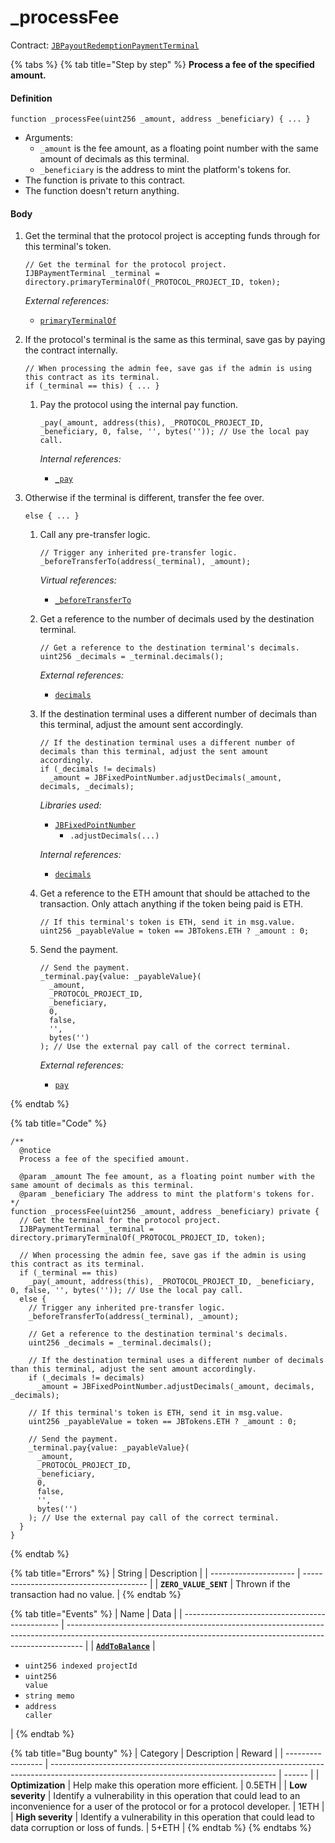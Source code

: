 # _processFee

Contract: [`JBPayoutRedemptionPaymentTerminal`](../)​‌

{% tabs %}
{% tab title="Step by step" %}
**Process a fee of the specified amount.**

#### Definition

```solidity
function _processFee(uint256 _amount, address _beneficiary) { ... }
```

* Arguments:
  * `_amount` is the fee amount, as a floating point number with the same amount of decimals as this terminal.
  * `_beneficiary` is the address to mint the platform's tokens for.
* The function is private to this contract.
* The function doesn't return anything.

#### Body

1.  Get the terminal that the protocol project is accepting funds through for this terminal's token.

    ```solidity
    // Get the terminal for the protocol project.
    IJBPaymentTerminal _terminal = directory.primaryTerminalOf(_PROTOCOL_PROJECT_ID, token);
    ```

    _External references:_

    * [`primaryTerminalOf`](../../../jbdirectory/read/primaryterminalof.md)

2.  If the protocol's terminal is the same as this terminal, save gas by paying the contract internally.

    ```solidity
    // When processing the admin fee, save gas if the admin is using this contract as its terminal.
    if (_terminal == this) { ... }
    ```
    1.  Pay the protocol using the internal pay function.

        ```solidity
        _pay(_amount, address(this), _PROTOCOL_PROJECT_ID, _beneficiary, 0, false, '', bytes('')); // Use the local pay call.
        ```

        _Internal references:_

        * [`_pay`](_pay.md)

3.  Otherwise if the terminal is different, transfer the fee over.

    ```solidity
    else { ... }
    ```
    1.  Call any pre-transfer logic.

        ```solidity
        // Trigger any inherited pre-transfer logic.
        _beforeTransferTo(address(_terminal), _amount);
        ```

        _Virtual references:_

        * [`_beforeTransferTo`](_beforetransferto.md)

    2.  Get a reference to the number of decimals used by the destination terminal.

        ```solidity
        // Get a reference to the destination terminal's decimals.
        uint256 _decimals = _terminal.decimals();
        ```

        _External references:_

        * [`decimals`](../properties/decimals.md)

    3.  If the destination terminal uses a different number of decimals than this terminal, adjust the amount sent accordingly.

        ```solidity
        // If the destination terminal uses a different number of decimals than this terminal, adjust the sent amount accordingly.
        if (_decimals != decimals)
          _amount = JBFixedPointNumber.adjustDecimals(_amount, decimals, _decimals);
        ```

        _Libraries used:_

        * [`JBFixedPointNumber`](../../../../libraries/jbfixedpointnumber.md)
          * `.adjustDecimals(...)`

        _Internal references:_

        * [`decimals`](../properties/decimals.md)
    4.  Get a reference to the ETH amount that should be attached to the transaction. Only attach anything if the token being paid is ETH.

        ```solidity
        // If this terminal's token is ETH, send it in msg.value.
        uint256 _payableValue = token == JBTokens.ETH ? _amount : 0;
        ```

    5.  Send the payment.

        ```solidity
        // Send the payment.
        _terminal.pay{value: _payableValue}(
          _amount,
          _PROTOCOL_PROJECT_ID,
          _beneficiary,
          0,
          false,
          '',
          bytes('')
        ); // Use the external pay call of the correct terminal.
        ```

        _External references:_

        * [`pay`](pay.md)

{% endtab %}

{% tab title="Code" %}
```solidity
/**
  @notice
  Process a fee of the specified amount.

  @param _amount The fee amount, as a floating point number with the same amount of decimals as this terminal.
  @param _beneficiary The address to mint the platform's tokens for.
*/
function _processFee(uint256 _amount, address _beneficiary) private {
  // Get the terminal for the protocol project.
  IJBPaymentTerminal _terminal = directory.primaryTerminalOf(_PROTOCOL_PROJECT_ID, token);

  // When processing the admin fee, save gas if the admin is using this contract as its terminal.
  if (_terminal == this)
    _pay(_amount, address(this), _PROTOCOL_PROJECT_ID, _beneficiary, 0, false, '', bytes('')); // Use the local pay call.
  else {
    // Trigger any inherited pre-transfer logic.
    _beforeTransferTo(address(_terminal), _amount);

    // Get a reference to the destination terminal's decimals.
    uint256 _decimals = _terminal.decimals();

    // If the destination terminal uses a different number of decimals than this terminal, adjust the sent amount accordingly.
    if (_decimals != decimals)
      _amount = JBFixedPointNumber.adjustDecimals(_amount, decimals, _decimals);

    // If this terminal's token is ETH, send it in msg.value.
    uint256 _payableValue = token == JBTokens.ETH ? _amount : 0;

    // Send the payment.
    _terminal.pay{value: _payableValue}(
      _amount,
      _PROTOCOL_PROJECT_ID,
      _beneficiary,
      0,
      false,
      '',
      bytes('')
    ); // Use the external pay call of the correct terminal.
  }
}
```
{% endtab %}

{% tab title="Errors" %}
| String                | Description                             |
| --------------------- | --------------------------------------- |
| **`ZERO_VALUE_SENT`** | Thrown if the transaction had no value. |
{% endtab %}

{% tab title="Events" %}
| Name                                            | Data                                                                                                                                                             |
| ----------------------------------------------- | ---------------------------------------------------------------------------------------------------------------------------------------------------------------- |
| [**`AddToBalance`**](../events/addtobalance.md) | <ul><li><code>uint256 indexed projectId</code></li><li><code>uint256 value</code></li><li><code>string memo</code></li><li><code>address caller</code></li></ul> |
{% endtab %}

{% tab title="Bug bounty" %}
| Category          | Description                                                                                                                            | Reward |
| ----------------- | -------------------------------------------------------------------------------------------------------------------------------------- | ------ |
| **Optimization**  | Help make this operation more efficient.                                                                                               | 0.5ETH |
| **Low severity**  | Identify a vulnerability in this operation that could lead to an inconvenience for a user of the protocol or for a protocol developer. | 1ETH   |
| **High severity** | Identify a vulnerability in this operation that could lead to data corruption or loss of funds.                                        | 5+ETH  |
{% endtab %}
{% endtabs %}

  